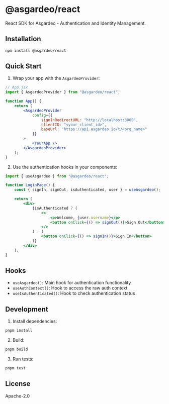 # @asgardeo/react

React SDK for Asgardeo - Authentication and Identity Management.

## Installation

```bash
npm install @asgardeo/react
```

## Quick Start

1. Wrap your app with the `AsgardeoProvider`:

```jsx
// App.jsx
import { AsgardeoProvider } from "@asgardeo/react";

function App() {
    return (
        <AsgardeoProvider
            config={{
                signInRedirectURL: "http://localhost:3000",
                clientID: "<your_client_id>",
                baseUrl: "https://api.asgardeo.io/t/<org_name>"
            }}
        >
            <YourApp />
        </AsgardeoProvider>
    );
}
```

2. Use the authentication hooks in your components:

```jsx
import { useAsgardeo } from "@asgardeo/react";

function LoginPage() {
    const { signIn, signOut, isAuthenticated, user } = useAsgardeo();

    return (
        <div>
            {isAuthenticated ? (
                <>
                    <p>Welcome, {user.username}</p>
                    <button onClick={() => signOut()}>Sign Out</button>
                </>
            ) : (
                <button onClick={() => signIn()}>Sign In</button>
            )}
        </div>
    );
}
```

## Hooks

- `useAsgardeo()`: Main hook for authentication functionality
- `useAuthContext()`: Hook to access the raw auth context
- `useIsAuthenticated()`: Hook to check authentication status

## Development

1. Install dependencies:
```bash
pnpm install
```

2. Build:
```bash
pnpm build
```

3. Run tests:
```bash
pnpm test
```

## License

Apache-2.0
